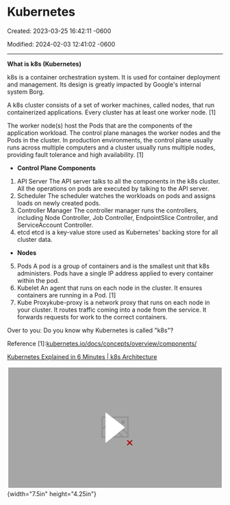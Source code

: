 # Kubernetes

Created: 2023-03-25 16:42:11 -0600

Modified: 2024-02-03 12:41:02 -0600

---

**What is k8s (Kubernetes)**



k8s is a container orchestration system. It is used for container deployment and management. Its design is greatly impacted by Google's internal system Borg.

A k8s cluster consists of a set of worker machines, called nodes, that run containerized applications. Every cluster has at least one worker node. [1]

The worker node(s) host the Pods that are the components of the application workload. The control plane manages the worker nodes and the Pods in the cluster. In production environments, the control plane usually runs across multiple computers and a cluster usually runs multiple nodes, providing fault tolerance and high availability. [1]

- **Control Plane Components**

1.  API Server The API server talks to all the components in the k8s cluster. All the operations on pods are executed by talking to the API server.
2.  Scheduler The scheduler watches the workloads on pods and assigns loads on newly created pods.
3.  Controller Manager The controller manager runs the controllers, including Node Controller, Job Controller, EndpointSlice Controller, and ServiceAccount Controller.
4.  etcd etcd is a key-value store used as Kubernetes' backing store for all cluster data.

- **Nodes**

5.  Pods A pod is a group of containers and is the smallest unit that k8s administers. Pods have a single IP address applied to every container within the pod.
6.  Kubelet An agent that runs on each node in the cluster. It ensures containers are running in a Pod. [1]
7.  Kube Proxykube-proxy is a network proxy that runs on each node in your cluster. It routes traffic coming into a node from the service. It forwards requests for work to the correct containers.



Over to you: Do you know why Kubernetes is called "k8s"?

Reference [1]:[kubernetes.io/docs/concepts/overview/components/](http://kubernetes.io/docs/concepts/overview/components/)



[Kubernetes Explained in 6 Minutes | k8s Architecture](https://www.youtube.com/watch?v=TlHvYWVUZyc&ab_channel=ByteByteGo)



![I What is Kubernetes? ](../media/Kubernetes-Kubernetes-image1.png){width="7.5in" height="4.25in"}

